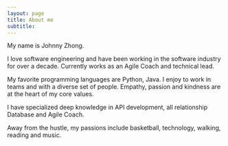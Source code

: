 ```yaml
---
layout: page
title: About me
subtitle: 
---
```


My name is Johnny Zhong.

I love software engineering and have been working in the software industry for over a decade.
Currently works as an Agile Coach and technical lead.

My favorite programming languages are Python, Java. I enjoy to work in teams and with a diverse set of people. Empathy, passion and kindness are at the heart of my core values.

I have specialized deep knowledge in API development, all relationship Database and Agile Coach.

Away from the hustle, my passions include basketball, technology, walking, reading and music.